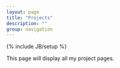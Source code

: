 ```yaml
---
layout: page
title: "Projects"
description: ""
group: navigation
---
```

{% include JB/setup %}

This page will display all my project pages.